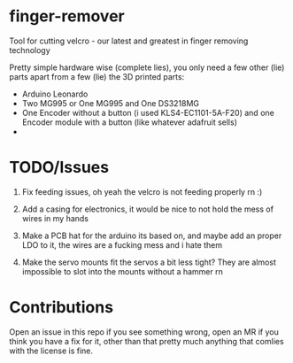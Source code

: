 # finger-remover
Tool for cutting velcro - our latest and greatest in finger removing technology

Pretty simple hardware wise (complete lies), you only need a few other (lie) parts apart from a few (lie) the 3D printed parts:
* Arduino Leonardo
* Two MG995 or One MG995 and One DS3218MG
* One Encoder without a button (i used KLS4-EC1101-5A-F20) and one Encoder module with a button (like whatever adafruit sells)
* 


# TODO/Issues

1) Fix feeding issues, oh yeah the velcro is not feeding properly rn :)

2) Add a casing for electronics, it would be nice to not hold the mess of wires in my hands

3) Make a PCB hat for the arduino its based on, and maybe add an proper LDO to it, the wires are a fucking mess and i hate them

4) Make the servo mounts fit the servos a bit less tight? They are almost impossible to slot into the mounts without a hammer rn


# Contributions

Open an issue in this repo if you see something wrong, open an MR if you think you have a fix for it, other than that pretty much anything that comlies with the license is fine.